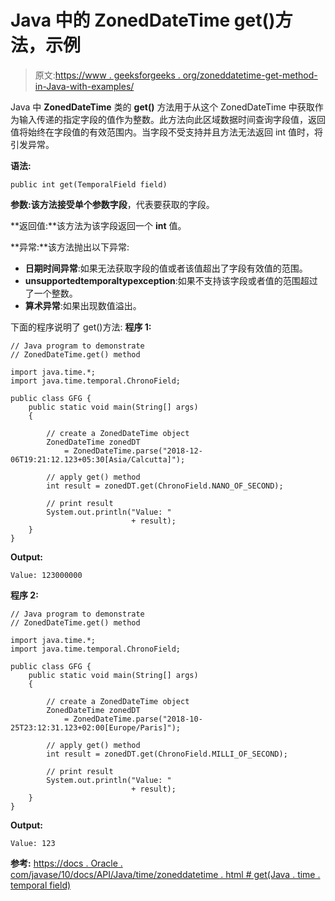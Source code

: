 # Java 中的 ZonedDateTime get()方法，示例

> 原文:[https://www . geeksforgeeks . org/zoneddatetime-get-method-in-Java-with-examples/](https://www.geeksforgeeks.org/zoneddatetime-get-method-in-java-with-examples/)

Java 中 **ZonedDateTime** 类的 **get()** 方法用于从这个 ZonedDateTime 中获取作为输入传递的指定字段的值作为整数。此方法向此区域数据时间查询字段值，返回值将始终在字段值的有效范围内。当字段不受支持并且方法无法返回 int 值时，将引发异常。

**语法:**

```
public int get(TemporalField field)

```

**参数:**该方法接受单个参数**字段**，代表要获取的字段。

**返回值:**该方法为该字段返回一个 **int** 值。

**异常:**该方法抛出以下异常:

*   **日期时间异常**:如果无法获取字段的值或者该值超出了字段有效值的范围。
*   **unsupportedtemporaltypexception**:如果不支持该字段或者值的范围超过了一个整数。
*   **算术异常**:如果出现数值溢出。

下面的程序说明了 get()方法:
**程序 1:**

```
// Java program to demonstrate
// ZonedDateTime.get() method

import java.time.*;
import java.time.temporal.ChronoField;

public class GFG {
    public static void main(String[] args)
    {

        // create a ZonedDateTime object
        ZonedDateTime zonedDT
            = ZonedDateTime.parse("2018-12-06T19:21:12.123+05:30[Asia/Calcutta]");

        // apply get() method
        int result = zonedDT.get(ChronoField.NANO_OF_SECOND);

        // print result
        System.out.println("Value: "
                           + result);
    }
}
```

**Output:**

```
Value: 123000000

```

**程序 2:**

```
// Java program to demonstrate
// ZonedDateTime.get() method

import java.time.*;
import java.time.temporal.ChronoField;

public class GFG {
    public static void main(String[] args)
    {

        // create a ZonedDateTime object
        ZonedDateTime zonedDT
            = ZonedDateTime.parse("2018-10-25T23:12:31.123+02:00[Europe/Paris]");

        // apply get() method
        int result = zonedDT.get(ChronoField.MILLI_OF_SECOND);

        // print result
        System.out.println("Value: "
                           + result);
    }
}
```

**Output:**

```
Value: 123

```

**参考:**
[https://docs . Oracle . com/javase/10/docs/API/Java/time/zoneddatetime . html # get(Java . time . temporal field)](https://docs.oracle.com/javase/10/docs/api/java/time/ZonedDateTime.html#get(java.time.temporal.TemporalField))